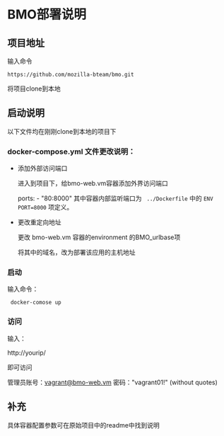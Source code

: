 # BMO部署说明

## 项目地址
输入命令

    https://github.com/mozilla-bteam/bmo.git
将项目clone到本地

## 启动说明
以下文件均在刚刚clone到本地的项目下

### docker-compose.yml 文件更改说明：

+ 添加外部访问端口

  进入到项目下，给bmo-web.vm容器添加外界访问端口

    ports:
      - "80:8000"
  其中容器内部监听端口为 ` ../Dockerfile` 中的 `ENV PORT=8000` 项定义。

+ 更改重定向地址

  更改 bmo-web.vm 容器的environment 的BMO_urlbase项
  
  将其中的域名，改为部署该应用的主机地址
  
### 启动

输入命令：
 
     docker-comose up
     
### 访问
  
输入：

http://yourip/

即可访问

管理员账号：vagrant@bmo-web.vm 
密码："vagrant01!" (without quotes)

## 补充
具体容器配置参数可在原始项目中的readme中找到说明
